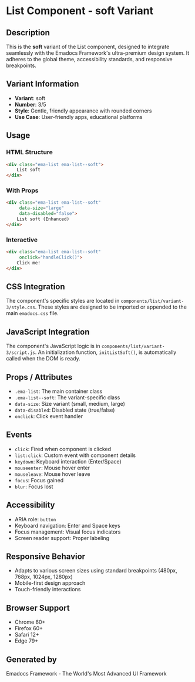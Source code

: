 # List Component - soft Variant

## Description
This is the **soft** variant of the List component, designed to integrate seamlessly with the Emadocs Framework's ultra-premium design system. It adheres to the global theme, accessibility standards, and responsive breakpoints.

## Variant Information
- **Variant**: soft
- **Number**: 3/5
- **Style**: Gentle, friendly appearance with rounded corners
- **Use Case**: User-friendly apps, educational platforms

## Usage

### HTML Structure
```html
<div class="ema-list ema-list--soft">
    List soft
</div>
```

### With Props
```html
<div class="ema-list ema-list--soft" 
     data-size="large" 
     data-disabled="false">
    List soft (Enhanced)
</div>
```

### Interactive
```html
<div class="ema-list ema-list--soft" 
     onclick="handleClick()">
    Click me!
</div>
```

## CSS Integration
The component's specific styles are located in `components/list/variant-3/style.css`. These styles are designed to be imported or appended to the main `emadocs.css` file.

## JavaScript Integration
The component's JavaScript logic is in `components/list/variant-3/script.js`. An initialization function, `initListSoft()`, is automatically called when the DOM is ready.

## Props / Attributes
- `.ema-list`: The main container class
- `.ema-list--soft`: The variant-specific class
- `data-size`: Size variant (small, medium, large)
- `data-disabled`: Disabled state (true/false)
- `onclick`: Click event handler

## Events
- `click`: Fired when component is clicked
- `list:click`: Custom event with component details
- `keydown`: Keyboard interaction (Enter/Space)
- `mouseenter`: Mouse hover enter
- `mouseleave`: Mouse hover leave
- `focus`: Focus gained
- `blur`: Focus lost

## Accessibility
- ARIA role: `button`
- Keyboard navigation: Enter and Space keys
- Focus management: Visual focus indicators
- Screen reader support: Proper labeling

## Responsive Behavior
- Adapts to various screen sizes using standard breakpoints (480px, 768px, 1024px, 1280px)
- Mobile-first design approach
- Touch-friendly interactions

## Browser Support
- Chrome 60+
- Firefox 60+
- Safari 12+
- Edge 79+

## Generated by
Emadocs Framework - The World's Most Advanced UI Framework
